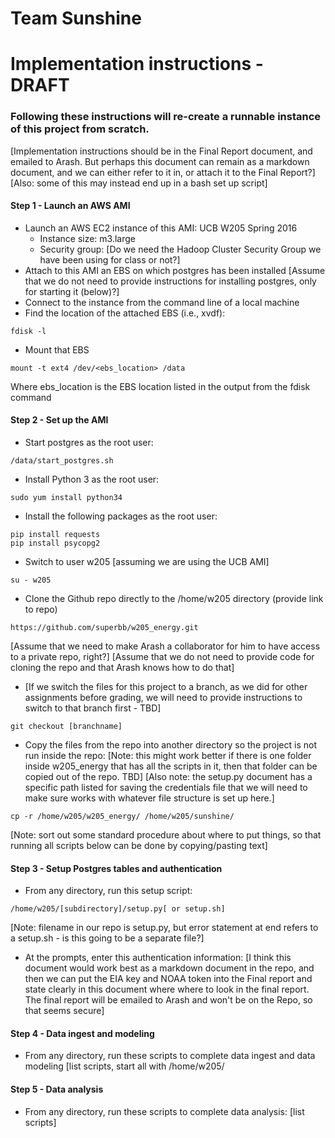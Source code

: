 # Team Sunshine

# Implementation instructions - DRAFT
### Following these instructions will re-create a runnable instance of this project from scratch.

[Implementation instructions should be in the Final Report document, and emailed to Arash.  But perhaps this document can remain as a markdown document, and we can either refer to it in, or attach it to the Final Report?]
[Also: some of this may instead end up in a bash set up script]

#### Step 1 - Launch an AWS AMI
* Launch an AWS EC2 instance of this AMI: UCB W205 Spring 2016
    * Instance size: m3.large
    * Security group: [Do we need the Hadoop Cluster Security Group we have been using for class or not?]
* Attach to this AMI an EBS on which postgres has been installed
[Assume that we do not need to provide instructions for installing postgres, only for starting it (below)?]
* Connect to the instance from the command line of a local machine
* Find the location of the attached EBS (i.e., xvdf):
```
fdisk -l
```
* Mount that EBS
```
mount -t ext4 /dev/<ebs_location> /data
```
Where ebs_location is the EBS location listed in the output from the fdisk command

#### Step 2 - Set up the AMI
* Start postgres as the root user:
```
/data/start_postgres.sh
```
* Install Python 3 as the root user:
```
sudo yum install python34
```
* Install the following packages as the root user:
```
pip install requests
pip install psycopg2
```
* Switch to user w205 [assuming we are using the UCB AMI]
```
su - w205
```
* Clone the Github repo directly to the /home/w205 directory (provide link to repo)
```
https://github.com/superbb/w205_energy.git
```
[Assume that we need to make Arash a collaborator for him to have access to a private repo, right?]
[Assume that we do not need to provide code for cloning the repo and that Arash knows how to do that]
* [If we switch the files for this project to a branch, as we did for other assignments before grading, we will need to provide instructions to switch to that branch first - TBD]
```
git checkout [branchname]
```
* Copy the files from the repo into another directory so the project is not run inside the repo:
[Note: this might work better if there is one folder inside w205_energy that has all the scripts in it, then that folder can be copied out of the repo.  TBD]
[Also note: the setup.py document has a specific path listed for saving the credentials file that we will need to make sure works with whatever file structure is set up here.]
```
cp -r /home/w205/w205_energy/ /home/w205/sunshine/
```
[Note: sort out some standard procedure about where to put things, so that running all scripts below can be done by copying/pasting text]

#### Step 3 - Setup Postgres tables and authentication
* From any directory, run this setup script:
```
/home/w205/[subdirectory]/setup.py[ or setup.sh]
```
[Note: filename in our repo is setup.py, but error statement at end refers to a setup.sh - is this going to be a separate file?]
* At the prompts, enter this authentication information:
[I think this document would work best as a markdown document in the repo, and then we can put the EIA key and NOAA token into the Final report and state clearly in this document where where to look in the final report.  The final report will be emailed to Arash and won't be on the Repo, so that seems secure]

#### Step 4 - Data ingest and modeling
* From any directory, run these scripts to complete data ingest and data modeling
[list scripts, start all with /home/w205/

#### Step 5 - Data analysis
* From any directory, run these scripts to complete data analysis:
[list scripts]
